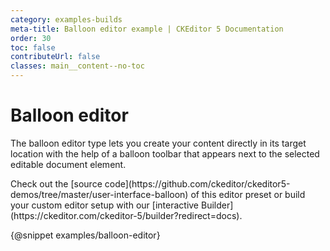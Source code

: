 ```yaml
---
category: examples-builds
meta-title: Balloon editor example | CKEditor 5 Documentation
order: 30
toc: false
contributeUrl: false
classes: main__content--no-toc
---
```


# Balloon editor

The balloon editor type lets you create your content directly in its target location with the help of a balloon toolbar that appears next to the selected editable document element.

<info-box hint>
	Check out the [source code](https://github.com/ckeditor/ckeditor5-demos/tree/master/user-interface-balloon) of this editor preset or build your custom editor setup with our [interactive Builder](https://ckeditor.com/ckeditor-5/builder?redirect=docs).
</info-box>

{@snippet examples/balloon-editor}
